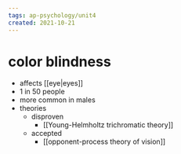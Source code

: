 ```yaml
---
tags: ap-psychology/unit4 
created: 2021-10-21
---
```


# color blindness

- affects [[eye|eyes]]
- 1 in 50 people
- more common in males
- theories
	- disproven
		- [[Young-Helmholtz trichromatic theory]]
	- accepted
		- [[opponent-process theory of vision]]

<!---->